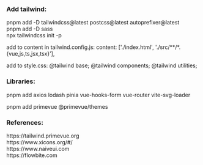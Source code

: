<h3>Add tailwind:</h3>
pnpm add -D tailwindcss@latest postcss@latest autoprefixer@latest <br/>
pnpm add -D sass <br/>
npx tailwindcss init -p

add to content in tailwind.config.js:
content: ['./index.html', './src/**/*.{vue,js,ts,jsx,tsx}'],

add to style.css:
@tailwind base;
@tailwind components;
@tailwind utilities;

<h3>Libraries:</h3>
pnpm add
axios
lodash
pinia
vue-hooks-form
vue-router
vite-svg-loader

pnpm add primevue @primevue/themes

<h3>References:</h3>
https://tailwind.primevue.org<br/>
https://www.xicons.org/#/<br/>
https://www.naiveui.com<br/>
https://flowbite.com
